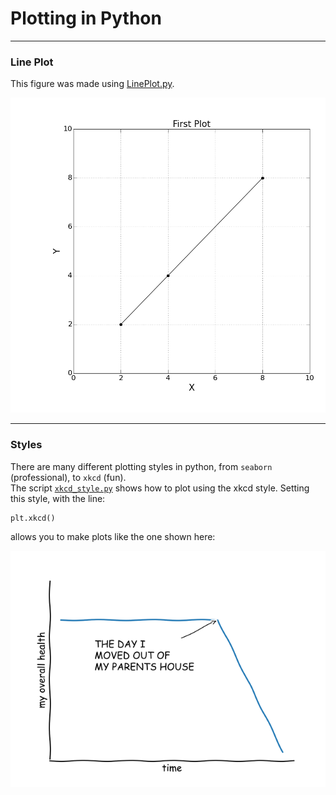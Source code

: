 # Plotting in Python

----
### Line Plot

This figure was made using [LinePlot.py](LinePlot/LinePlot.py).

![Foo](LinePlot/lp.png)

----
### Styles

There are many different plotting styles in python, from `seaborn` (professional), to `xkcd` (fun).<br>
The script [`xkcd_style.py`](./xkcd_style.py) shows how to plot using the xkcd style.  Setting this style, with the line:
```py
plt.xkcd()
```
allows you to make plots like the one shown here:

![](./figs/XKCD_plot.png)